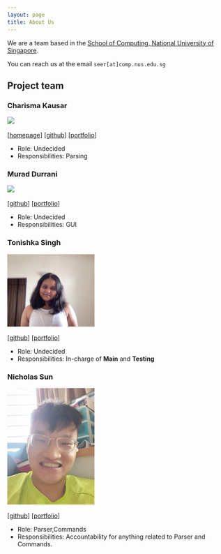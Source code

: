 ```yaml
---
layout: page
title: About Us
---
```


We are a team based in the [School of Computing, National University of Singapore](http://www.comp.nus.edu.sg).

You can reach us at the email `seer[at]comp.nus.edu.sg`

## Project team

### Charisma Kausar

<img src="images/johndoe.png" width="200px">

[[homepage](http://www.comp.nus.edu.sg/~damithch)]
[[github](https://github.com/johndoe)]
[[portfolio](team/johndoe.md)]

* Role: Undecided
* Responsibilities: Parsing

### Murad Durrani

<img src="images/johndoe.png" width="200px">

[[github](http://github.com/johndoe)]
[[portfolio](team/johndoe.md)]

* Role: Undecided
* Responsibilities: GUI

### Tonishka Singh

<img src="images/tonishka.png" width="200px">

[[github](http://github.com/tonishka)] [[portfolio](team/tonishka.md)]

* Role: Undecided
* Responsibilities: In-charge of **Main** and **Testing**

### Nicholas Sun

<img src="images/nicsunxnus.png" width="200px">

[[github](http://github.com/NicsunXnus)]
[[portfolio](team/nicsunxnus.md)]

* Role: Parser,Commands
* Responsibilities: Accountability for anything related to Parser and Commands.
